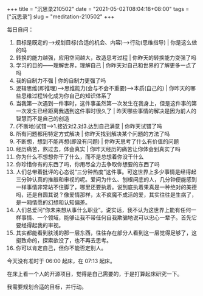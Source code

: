 +++
title = "沉思录210502"
date = "2021-05-02T08:04:18+08:00"
tags = ["沉思录"]
slug = "meditation-210502"
+++

每日自问：

1. 目标是既定的-->规划目标(合适的机会、内容)-->行动(思维指导) | 你是这么做的吗
2. 转换的能力越强，应用空间越大，改造思考过程 | 你昨天的转换能力变强了吗
3. 学习的目的——理解世界，理解自己 | 你昨天对自己和世界的了解更多一点了吗
4. 我的自制力不强 | 你的自制力更强了吗
5. 逻辑思维(即推理)-->思维能力(会与不会不重要)-->本质(自己的) | 你昨天的哪些思维过程转化成为你自己的知识体系了
6. 当我第一次遇到一件事时，这件事虽然第一次发生在我身上，但是这件事的第一次发生已经距离我遇到这件事时很久了 | 昨天哪些事情的解决是因为前人的智慧而不是自己的创造
7. (不断地)试错-->1.接近对2.对3.达到自己满意 | 你昨天试错了吗
8. 所有问题都用特定方式解决 | 你昨天找到解决某个问题的方法了吗
9. 不断想，想到不能再想(即没有问题) | 你昨天思考了什么有价值的问题
10. 经历痛苦，熬过去，体会真实 | 你昨天经历的痛苦让你体会到真实了吗
11. 你为什么不想想你干了什么，而不是总想着你没干什么
12. 你珍惜你有的东西了吗，你用尽全力去争取你想要的东西了吗
13. 人们总带着批评的心态说“三分钟热度”这件事。可这世界上多少事情是经得起三分钟认真的推敲和审视的呢。爱问为什么、刨根问底的人，几分钟便能感到一样事情非常站不住脚了，哪里还要执着。说到底执着果真是一种绝对的美德吗，还是自圆其说？像爱情那样，太不疯魔不成活的爱，其实往往是生病了，是一厢情愿的幻想和认知偏差。
14. 人们总爱问“你未来想从事什么职业”。说实话，我不认为这世界上能有任何一样事情、一个领域，能够让我不带任何自我欺骗地说可以忠心一辈子。首先它要经得起我的审视。
15. 其实都能看到肤浅的那一层东西，往往存在部分人看到这一层觉得足够了，这挺致命的，探索欲没了，也不再去思考。
16. 你可以肯定自己，但你不能否定别人。

今天没有准时于 06:00 起床，在 07:13 起床。

在床上看一个人的开源项目，觉得是自己需要的，于是打算起床研究一下。

我需要规划合适的目标，并行动。
